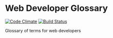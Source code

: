 Web Developer Glossary
======================

[![Code Climate](https://codeclimate.com/github/adamphillips/web-developer-glossary.png)](https://codeclimate.com/github/adamphillips/web-developer-glossary)
[![Build Status](https://travis-ci.org/adamphillips/web-developer-glossary.png?branch=master)](https://travis-ci.org/adamphillips/web-developer-glossary)

Glossary of terms for web developers
